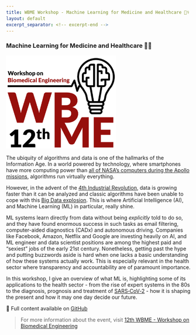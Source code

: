 ```yaml
---
title: WBME Workshop - Machine Learning for Medicine and Healthcare 👨‍⚕️
layout: default
excerpt_separator: <!-- excerpt-end -->
---
```


### Machine Learning for Medicine and Healthcare 👨‍⚕️

<img src="/assets/images/wbme.png" width="300"/>

The ubiquity of algorithms and data is one of the hallmarks of the <span title="According to Merriam-Webster, 'the modern age regarded as a time in which information has become a commodity that is quickly and widely disseminated and easily available especially through the use of computer technology'">Information Age</span>. In a world powered by technology, where smartphones have more computing power than [all of NASA’s computers during the Apollo missions](https://www.youtube.com/watch?v=BRZz0SVLdso), algorithms run virtually everything.

However, in the advent of the [4th Industrial Revolution](https://www.salesforce.com/blog/2018/12/what-is-the-fourth-industrial-revolution-4IR.html), data is growing faster than it can be analyzed and classic algorithms have been unable to cope with this [Big Data explosion](https://www.internetlivestats.com/). This is where Artificial Intelligence (AI), and Machine Learning (ML) in particular, really shine. 

ML systems learn directly from data without being *explicitly* told to do so, and they have found enormous success in such tasks as email filtering, computer-aided diagnostics (CADx) and autonomous driving. Companies like Facebook, Amazon, Netflix and Google are investing heavily on AI, and ML engineer and data scientist positions are among the highest paid and “sexiest” jobs of the early 21st century. Nonetheless, getting past the hype and putting buzzwords aside is hard when one lacks a basic understanding of how these systems actually work. This is especially relevant in the health sector where transparency and accountability are of paramount importance.

<!-- excerpt-start -->

In this workshop, I give an overview of what ML is, highlighting some of its applications to the health sector - from the rise of expert systems in the 80s to the diagnosis, prognosis and treatment of [SARS‑CoV‑2](https://www.worldometers.info/coronavirus/) - how it is shaping the present and how it may one day decide our future.

📝 Full content available on [GitHub](https://github.com/JGalego/WBME-ML-Workshop)

> For more information about the event, visit [12th WBME - Workshop on Biomedical Engineering](http://wbme.fc.ul.pt/)

<!-- excerpt-end -->